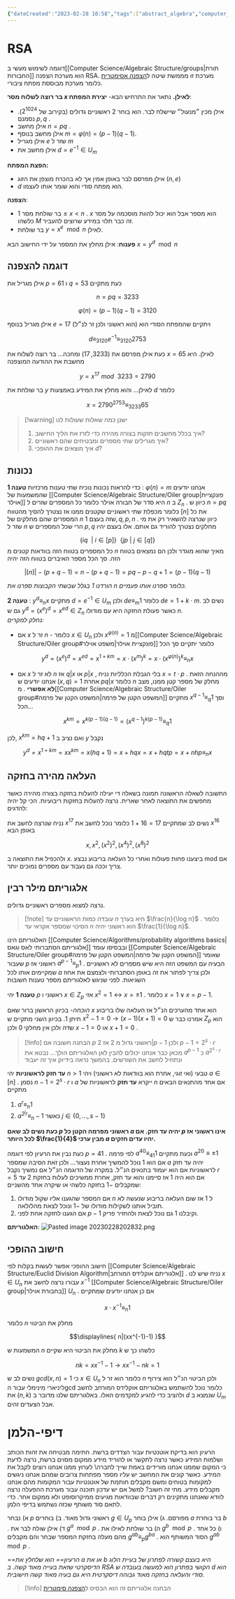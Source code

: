 ```yaml
---
{"dateCreated":"2023-02-28 10:58","tags":["abstract_algebra","computer_science"],"pageDirection":"rtl","dg-publish":true,"permalink":"/computer-science/algebraic-structure/rsa-and-diffie-hellman/","dgPassFrontmatter":true}
---
```


 
# RSA 
דוגמה לשימוש מעשי ב[[Computer Science/Algebraic Structure/groups\|תורת החבורות]] הוא מערכת הצפנה RSA. מערכת זו מממשת שיטה ל[הצפנה אסימטרית](https://he.wikipedia.org/wiki/%D7%9E%D7%A4%D7%AA%D7%97_%D7%A6%D7%99%D7%91%D7%95%D7%A8%D7%99) כלומר מערכת מבוססת מפתח ציבורי.

__בר רוצה לשלוח מסר $x$ לאילן.__
נתאר את התרחיש הבא-
__יצירת המפתח__:
* אילן מכין ״מנעול״ שיישלח לבר. הוא בוחר 2 ראשוניים גדולים (בקירוב של $2^{1024}$). נסמנם $p,q$ .
* אילן מחשב $n=pq$ .
* אילן מחשב בנוסף $m=\varphi(n)=(p-1)(q-1)$. 
* אילן מגריל $e$ שזר ל $m$
* אילן מחשב את $d=e^{-1}\in U_{m}$ 

__הפצת המפתח:__ 
* אילן מפרסם לבר באופן אמין אך לא בהכרח מוצפן את הזוג $(n,e)$ 
* $d$ הוא מפתח סודי והוא שומר אותו לעצמו. 

__הצפנה__:
* בר שולחת מסר $1\leq x<n$ . $x$ הוא מספר אבל הוא יכול להוות מוסכמה על מסר כלשהו $M$ זה כבר תלוי במידע שרוצים להעביר.
* בר שולחת $y=x^{e}\mod n$ לאילן.

__פענוח__:
אילן מחלץ את המספר על ידי החישוב הבא $x=y^{d}\mod n$ 

## דוגמה להצפנה
אילן מגריל את $p=61$ ו $q=53$
כעת מתקיים 

$$n=pq=3233$$

$$\varphi(n)=(p-1)(q-1)=3120$$

אילן מגריל בנוסף $e=17$ (הוא ראשוני ולכן זר לנ״ל) ויתקיים שהמפתח הסודי הוא 

$$d\equiv_{3120} e^{-1}\equiv_{3120} 2753$$

כעת אילן מפרסם את $(3233,17)$ ומחכה...
בר רוצה לשלוח את $x=65$ לאילן. היא מחשבת את ההודעה המוצפנה 

$$y=x^{17} \ mod \ \ 3233= 2790 $$

בר שולחת את $y$ לאילן... והוא מחלץ את המידע באמצעות $d$ כלומר

$$x=2790^{2753}\equiv_{3233} 65$$

>[!warning] ישנן כמה שאלות שעולות לנו
>1) איך בכלל מחשבים חזקות בצורה מהירה כדי לזרז את הליך החישוב?
>2) איך מגרילים שתי מספרים ומבטיחים שהם ראשוניים?
>3) איך מוצאים את ההופכי $d$?

## נכונות
כדי להראות נכונות נוכיח שתי טענות מרכזיות
__טענה 1__ : $\varphi(n)=m$
אנחנו יודעים שהמשמעות של [[Computer Science/Algebraic Structure/Oiler group\|פונקציית אוילר]] היא סדר של חבורה אוילר כלומר כל המספרים שזרים ל $n$ ב $Z_{n}$ . כיוון ש $n=pq$ כלומר מכפלת שתי ראשוניים שקטנים ממנו אז נצטרך להסיך מהטווח $[n]$ את כל המספרים שהם מחלקים של $n$ שזה בעצם $1,q,p,n$ . כיוון שנרצה להשאיר רק את מי שזר ל $n$ הרי שכל המספרים ש $p,q$ מחלקים נצטרך להוריד גם אותם. אלו בעצם יהיו 

$$\{iq\ \ | \  i\in[p]\} \ \ \{jp \ |\ j\in[q]\}$$
כל המספרים בטווח הזה בוודאות קטנים מ $n$ מאיך שהוא מוגדר ולכן הם נמצאים בטווח הזה. סך הכל מספר האיברים בטווח הזה יהיה

$$|[n]|-(p+q-1)= n-(p+q-1)=pq-p-q+1 =(p-1)(q-1)$$

_הורדנו $1$ בגלל שבשתי הקבוצות ספרנו את $n$ כלומר ספרנו אותו פעמיים._

__טענה 2__ : $y^{d}\equiv_{n}x$ 
מתקיים $d=e^{-1}\in U_{m}$ ולכן $de\equiv_{m}1$  כלומר $de=1+k\cdot m$. נשים לב גם ש $y^{d}=(x^{e})^{d}=x^{ed}\in Z_{n}$ כאשר פעולת החזקה היא עם מודולו $n$.  
_נחלק למקרים:_
* אם $x$ זר ל $n$ - כלומר $x\in U_{n}$ ולכן $x^{\varphi(n)}=1$ מ[[Computer Science/Algebraic Structure/Oiler group#פונקציית אוילר\|משפט אוילר]]  כלומר יתקיים סך הכל 

$$y^{d}=(x^{e})^{d}=x^{ed}=x^{1+km}=x\cdot (x^{m})^{k}=x\cdot(x^{\varphi(n)})^{k}\equiv_{n}x$$

* אם $x$ לא זר ל $n$ אז $q|x$ או $p|x$ , בלי הגבלת הכלליות נניח $x=t\cdot p$ . מההנחה הזאת אנחנו יודעים ש $(x,q)=1$ אחרת $pq|x$ כלומר $n$ מחלק של מספר קטן ממנו, מצב __לא אפשרי__ . מ[[Computer Science/Algebraic Structure/Oiler group#המשפט הקטן של פרמה\|המשפט הקטן של פרמה]] מתקיים $x^{q-1}\equiv_{q}1$ וסך הכל... 

$$x^{km}=x^{k(p-1)(q-1)}=(x^{q-1})^{k(p-1)}\equiv_{q}1$$

לכן, $x^{km}=hq+1$ ואם נציב ב $y$ נקבל

$$y^{d}=x^{1+km}=xx^{km}=x(hq+1)=x+hqx= x+hqtp=x+nhp\equiv_{n}x$$

## העלאה מהירה בחזקה
התשובה לשאלה הראשונה תמונה בשאלה די יעילה להעלות בחזקה בצורה מהירה כאשר מחפשים את התוצאה לאחר שארית. 
נרצה להעלות בחזקות ריבועיות. הכי קל יהיה להדגים:

נניח שנרצה לחשב את $x^{17}$ נשים לב שמתקיים $17=16+1$ כלומר נוכל לחשב את $x^{16}$ באופן הבא

$$x,x^{2},(x^{2})^{2},(x^{4})^{2}, (x^{8})^{2}$$

ולהכפיל את התוצאה ב $x$. ביצענו פחות פעולות ואחרי כל העלאה בריבוע נבצע mod אם צריך וככה גם נעבוד עם מספרים נמוכים יותר.


## אלגוריתם מילר רבין
נרצה למצוא מספרים ראשוניים גדולים. 

>[!note] עובדה
>כמות הראשוניים עד $n$ היא בערך $\frac{n}{\log n}$ . כלומר הסיכוי שמספר אקראי עד $n$ הוא ראשוני יהיה $\frac{1}{\log n}$.

האלגוריתם הינו [[Computer Science/Algorithms/probability algorithms basics\|אלגוריתם הסתברותי לאס וגאס]] ובבסיסו עומד [[Computer Science/Algebraic Structure/Oiler group#המשפט הקטן של פרמה\|המשפט הקטן של פרמה]] שאומר שעבור $p$ ראשוני אז $a^{p-1}\equiv_{p}1$ . הבעיה עם המשפט הזה היא שיש מספרים לא ראשוניים שמקיימים אותו לכל $a$ ולכן צריך לפתור את זה באופן הסתברותי ולצמצם את אחוז השגיאות. לפני שניגש לאלגוריתם מספר טענות חשובות

__טענה 1__ יהי $p$ ראשוני ו $x\in Z_{p}$ אזי $x^{2}=1\leftrightarrow x=\pm 1$ . כלומר $x=1\vee x=p-1$.

_הוכחה-_
בכיוון הראשון ברור שאם $x$ הוא אחד מהערכים הנ״ל אז העלאה שלו בריבוע תיתן $1$.
בכיוון השני מתקיים ש $x^{2}-1=0\to (x-1)(x+1)=0$
אמרנו כבר ש $Z_{p}$ הוא שדה ולכן אין מחלקי $0$ ולכן $x-1=0$ או $x+1=0$ .

>[!info] הבחנה חשובה
>אם $p$ ראשוני גדול מ 2 אז $2|p-1$ ולכן $p-1=2^{s}\cdot r$ מכאן כבר אנחנו יכולים להבין לאן האלגוריתם הולך... נבטא את $a^{p-1}$ כ $a^{2^{s}\cdot r}$ ונתחיל לחשב את השורשים. בהמשך נראה בידיוק איך זה יעבוד

__עד חזק לראשוניות__
יהי $n>1$ טבעי (ואי זוגי, אחרת הוא בוודאות לא ראשוני) ויהי $a\in[n]$ . נסמן $n-1=2^{s}\cdot r$ ו
$a$ ייקרא __עד חזק__ לראשוניות של $n$ אם אחד מהתנאים הבאים מתקיים 
1) $a^{r}\equiv_{n}1$
2) $a^{2^{j}r}\equiv_{n}-1$ כאשר $j\in\{0,\dots,s-1\}$ 

__כעת נשים לב שאם $p$ ראשוני מפרמה הקטן כל $a$ יהיה עד חזק. אם $p$ אינו ראשוני אז לכל היותר $\frac{1}{4}$ מבין ערכי $a$ יהיו עדים חזקים.__

כעת נבין את הרעיון לפי דוגמה $p=41$ . לפי פרמה $a^{40}\equiv_{41}1$ וכעת מתקיים $a^{20}\equiv\pm 1$ אם הוא $1$ נוכל להמשיך אחרת נעצור... ולכן זאת הסיבה שמספר $a$ יהיה עד חזק לראשוניות אם הוא יעמוד בתנאים הנ״ל. במקרה של הדוגמה הנ״ל אם נמשיך נקבל $r=5$ אם הוא היה $1$ אז סיימנו והוא עד חזק, אחרת ממשיכים לעלות בחזקת $2$ עד שמקבלים $-1$ בחזקה כלשהי או שיקרה אחד מהשניים: 
1) אם המספר שהגענו אליו שקול מודולו $n$ ל $1$ אז שום העלאה בריבוע שנעשה לא תוביל אותנו לשקילות מודולו של $-1$ ונוכל לצאת מהלולאה.
2) אם הגענו לחזקה אחת לפני $p-1$ וקיבלנו $1$ גם נוכל לצאת ולהחזיר פריק. 

__האלגוריתם__:
![Pasted image 20230228202832.png](/img/user/Assets/Pasted%20image%2020230228202832.png)

## חישוב ההופכי
חישוב ההופכי אפשר לעשות בקלות לפי [[Computer Science/Algebraic Structure/Euclid Division Algorithm\|אלגוריתם אוקלידס המורחב]] . נניח שיש לנו $x\in U_{n}$ עבורו נרצה לחשב את $x^{-1}$ [[Computer Science/Algebraic Structure/Oiler group\|בחבורת אוילר]] $U_{n}$ . אם כן אנחנו יודעים שמתקיים 

$$x\cdot x^{-1}\equiv_{n}1$$

כלומר  $n$ מחלק את הביטוי

$$\displaylines{
n|(xx^{-1}-1)
}$$

המשמעות ש $n$ מחלק את הביטוי היא שקיים $k$ כלשהו כך ש 

$$nk=xx^{-1}-1\to xx^{-1}-nk=1$$

נשים לב ש $gcd(x,n)=1$ כי $x\in U_{n}$ כלומר הוא זר ל $n$ ולכן הביטוי הנ״ל הוא צירוף ליניארי מינימלי עבור הgcd כלומר נוכל להשתמש באלגוריתם אוקלידס המורחב לחשב את $(n,k)$ ולהציב כדי להגיע למקדמים האלו. באלגוריתם שלנו מדובר ב $d$ שנמצא ב $U_{m}$ אבל הצעדים זהים.

# דיפי-הלמן
הרעיון הוא בדיקת אוטנטיות עבור הצדדים ברשת. חתימה מבטיחה את זהות הכותב ושלמות המידע כאשר נרצה לתקשר או להוריד מידע ממקום מסוים ברשת, נרצה לדעת כי המקום שממנו אנחנו מורידים באמת שייך לחברה\ לערוץ ממנו אנחנו רוצים לקבל את המידע. כאשר קונים את המחשב יש עליו מספר מפתחות צרובים שמהם אנחנו ניגשים למקומות בטוחים ומשם מקבלים חותמת של אוטנטיות עבור המקומות מהם אנחנו מקבלים מידע. מתי זה חשוב? למשל אם יש עדכון תוכנה עבור מערכת ההפעלה נרצה לוודא שאנחנו מתקינים רק דברים שבוודאות מגיעים ממיקרוסופט ולא ממקום אחר.
כדי לתאם סוד משותף שכזה נשתמש בדיפי הלמן.

א) נבחר $p$ ראשוני גדול מאוד.
ב) בוחרים $g\in U_{p}$ מפורסם.
ג) אילן בוחר $a$ בר בוחרת $b$ .
ד) אילן שולח לבר את $g^{a}\mod p$ . 
ה) בר שולחת לאילו את $g^{b}\mod p$ .
ו) כל אחד מהם מעלה בחזקת המספר שבחר והם מקבלים $g^{ab}\equiv_{p}g^{ba}$ . הסוד המשותף הוא $g^{ab}\mod p$ . 

==_הרעיון== הוא שלחלץ את $a$ או את $b$ היא בעצם קשורה לפתרון של בעיית הלוג הדיסקרטי שזאת בעייה מאוד קשה. ב RSA הקושי בפתרון הוא למעשה בעובדה ש $d$ הוא סודי והעלאה בחזקה מאוד גבוהה דיסקרטית היא גם בעיה מאוד קשה חישובית._

>[!info] הבחנה
>אלגוריתם זה הוא הבסיס ל[הצפנה סימטרית](https://he.wikipedia.org/wiki/%D7%A6%D7%95%D7%A4%D7%9F_%D7%A1%D7%99%D7%9E%D7%98%D7%A8%D7%99) 

